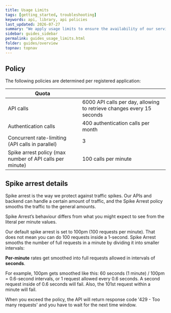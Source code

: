 ```yaml
---
title: Usage Limits
tags: [getting_started, troubleshooting]
keywords: api, library, api policies
last_updated: 2026-07-27
summary: "We apply usage limits to ensure the availability of our services to all parties interacting with Personnel File. These usage limits depend on your subscription."
sidebar: guides_sidebar
permalink: guides_usage_limits.html
folder: guides/overview
topnav: topnav
---
```


## Policy

The following policies are determined per registered application:

| Quota                                                    |                                                              |
| -------------------------------------------------------- |  --------------------------------------------------------------------- |
| API calls                                                | 6000 API calls per day, allowing to retrieve changes every 15 seconds |
| Authentication calls                                     | 400 authentication calls per month                                    |
| Concurrent rate-limiting (API calls in parallel)         | 3                                                                     |
| Spike arrest policy (max number of API calls per minute) | 100 calls per minute                                                  |

## Spike arrest details

Spike arrest is the way we protect against traffic spikes. Our APIs and backend can handle a certain amount of traffic, and the Spike Arrest policy smooths the traffic to the general amounts.

Spike Arrest’s behaviour differs from what you might expect to see from the literal per minute values.

Our default spike arrest is set to 100pm (100 requests per minute). That does not mean you can do 100 requests inside a 1-second. Spike Arrest smooths the number of full requests in a minute by dividing it into smaller intervals:

**Per-minute** rates get smoothed into full requests allowed in intervals of **seconds**.

For example, 100pm gets smoothed like this:
60 seconds (1 minute) / 100pm = 0.6-second intervals, or 1 request allowed every 0.6 seconds. A second request inside of 0.6 seconds will fail. Also, the 101st request within a minute will fail.

When you exceed the policy, the API will return response code '429 - Too many requests' and you have to wait for the next time window.
